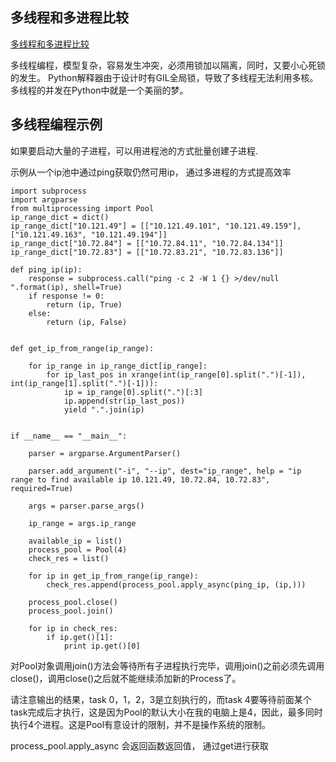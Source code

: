 ## 多线程和多进程比较
[多线程和多进程比较](https://www.liaoxuefeng.com/wiki/897692888725344/923057354442720)

多线程编程，模型复杂，容易发生冲突，必须用锁加以隔离，同时，又要小心死锁的发生。
Python解释器由于设计时有GIL全局锁，导致了多线程无法利用多核。多线程的并发在Python中就是一个美丽的梦。

## 多线程编程示例

如果要启动大量的子进程，可以用进程池的方式批量创建子进程.

示例从一个ip池中通过ping获取仍然可用ip， 通过多进程的方式提高效率
```
import subprocess
import argparse
from multiprocessing import Pool 
ip_range_dict = dict()
ip_range_dict["10.121.49"] = [["10.121.49.101", "10.121.49.159"], ["10.121.49.163", "10.121.49.194"]]
ip_range_dict["10.72.84"] = [["10.72.84.11", "10.72.84.134"]]
ip_range_dict["10.72.83"] = [["10.72.83.21", "10.72.83.136"]]

def ping_ip(ip):
    response = subprocess.call("ping -c 2 -W 1 {} >/dev/null  ".format(ip), shell=True)
    if response != 0:
        return (ip, True)
    else:
        return (ip, False)


def get_ip_from_range(ip_range):

    for ip_range in ip_range_dict[ip_range]:
        for ip_last_pos in xrange(int(ip_range[0].split(".")[-1]), int(ip_range[1].split(".")[-1])):
            ip = ip_range[0].split(".")[:3]
            ip.append(str(ip_last_pos))
            yield ".".join(ip)


if __name__ == "__main__":

    parser = argparse.ArgumentParser()

    parser.add_argument("-i", "--ip", dest="ip_range", help = "ip range to find available ip 10.121.49, 10.72.84, 10.72.83", required=True)

    args = parser.parse_args()

    ip_range = args.ip_range

    available_ip = list()
    process_pool = Pool(4)
    check_res = list()

    for ip in get_ip_from_range(ip_range):
        check_res.append(process_pool.apply_async(ping_ip, (ip,)))

    process_pool.close()
    process_pool.join()

    for ip in check_res:
        if ip.get()[1]:
            print ip.get()[0]

```

对Pool对象调用join()方法会等待所有子进程执行完毕，调用join()之前必须先调用close()，调用close()之后就不能继续添加新的Process了。

请注意输出的结果，task 0，1，2，3是立刻执行的，而task 4要等待前面某个task完成后才执行，这是因为Pool的默认大小在我的电脑上是4，因此，最多同时执行4个进程。这是Pool有意设计的限制，并不是操作系统的限制。

process_pool.apply_async 会返回函数返回值， 通过get进行获取